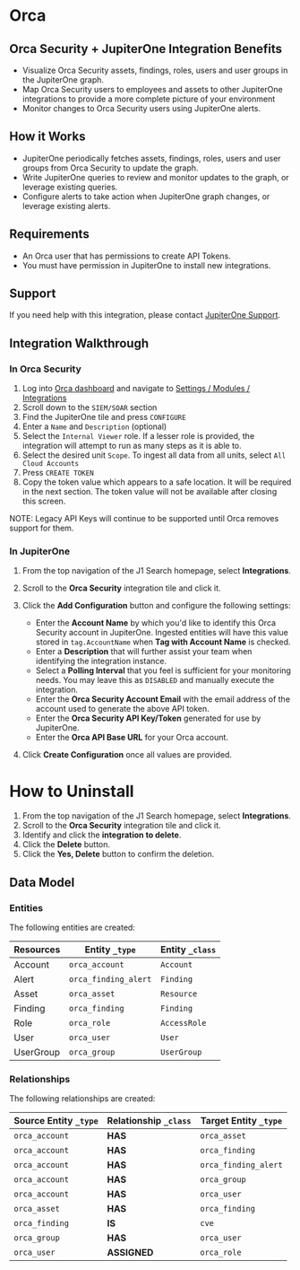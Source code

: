 # Orca

## Orca Security + JupiterOne Integration Benefits

- Visualize Orca Security assets, findings, roles, users and user groups in the JupiterOne graph.
- Map Orca Security users to employees and assets to other JupiterOne integrations to provide a more complete picture of your environment
- Monitor changes to Orca Security users using JupiterOne alerts.

## How it Works

- JupiterOne periodically fetches assets, findings, roles, users and user groups from Orca Security
  to update the graph.
- Write JupiterOne queries to review and monitor updates to the graph, or
  leverage existing queries.
- Configure alerts to take action when JupiterOne graph changes, or leverage
  existing alerts.

## Requirements

- An Orca user that has permissions to create API Tokens.
- You must have permission in JupiterOne to install new integrations.

## Support

If you need help with this integration, please contact
[JupiterOne Support](https://support.jupiterone.io).

## Integration Walkthrough

### In Orca Security

1. Log into [Orca dashboard](https://app.orcasecurity.io) and navigate to
   [Settings / Modules / Integrations](https://app.orcasecurity.io/integrations)
2. Scroll down to the `SIEM/SOAR` section
3. Find the JupiterOne tile and press `CONFIGURE`
4. Enter a `Name` and `Description` (optional)
5. Select the `Internal Viewer` role. If a lesser role is provided, the
   integration will attempt to run as many steps as it is able to.
6. Select the desired unit `Scope`. To ingest all data from all units, select
   `All Cloud Accounts`
7. Press `CREATE TOKEN`
8. Copy the token value which appears to a safe location. It will be required in
   the next section. The token value will not be available after closing this
   screen.

NOTE: Legacy API Keys will continue to be supported until Orca removes support
for them.

### In JupiterOne

1. From the top navigation of the J1 Search homepage, select **Integrations**.
2. Scroll to the **Orca Security** integration tile and click it.
3. Click the **Add Configuration** button and configure the following settings:

    - Enter the **Account Name** by which you'd like to identify this Orca
      Security account in JupiterOne. Ingested entities will have this value
      stored in `tag.AccountName` when **Tag with Account Name** is checked.
    - Enter a **Description** that will further assist your team when identifying
      the integration instance.
    - Select a **Polling Interval** that you feel is sufficient for your
      monitoring needs. You may leave this as `DISABLED` and manually execute the
      integration.
    - Enter the **Orca Security Account Email** with the email address of the
      account used to generate the above API token.
    - Enter the **Orca Security API Key/Token** generated for use by JupiterOne.
    - Enter the **Orca API Base URL** for your Orca account.

4. Click **Create Configuration** once all values are provided.

# How to Uninstall

1. From the top navigation of the J1 Search homepage, select **Integrations**.
2. Scroll to the **Orca Security** integration tile and click it.
3. Identify and click the **integration to delete**.
4. Click the **Delete** button.
5. Click the **Yes, Delete** button to confirm the deletion.

<!-- {J1_DOCUMENTATION_MARKER_START} -->
<!--
********************************************************************************
NOTE: ALL OF THE FOLLOWING DOCUMENTATION IS GENERATED USING THE
"j1-integration document" COMMAND. DO NOT EDIT BY HAND! PLEASE SEE THE DEVELOPER
DOCUMENTATION FOR USAGE INFORMATION:

https://github.com/JupiterOne/sdk/blob/main/docs/integrations/development.md
********************************************************************************
-->

## Data Model

### Entities

The following entities are created:

| Resources | Entity `_type`       | Entity `_class` |
| --------- | -------------------- | --------------- |
| Account   | `orca_account`       | `Account`       |
| Alert     | `orca_finding_alert` | `Finding`       |
| Asset     | `orca_asset`         | `Resource`      |
| Finding   | `orca_finding`       | `Finding`       |
| Role      | `orca_role`          | `AccessRole`    |
| User      | `orca_user`          | `User`          |
| UserGroup | `orca_group`         | `UserGroup`     |

### Relationships

The following relationships are created:

| Source Entity `_type` | Relationship `_class` | Target Entity `_type` |
| --------------------- | --------------------- | --------------------- |
| `orca_account`        | **HAS**               | `orca_asset`          |
| `orca_account`        | **HAS**               | `orca_finding`        |
| `orca_account`        | **HAS**               | `orca_finding_alert`  |
| `orca_account`        | **HAS**               | `orca_group`          |
| `orca_account`        | **HAS**               | `orca_user`           |
| `orca_asset`          | **HAS**               | `orca_finding`        |
| `orca_finding`        | **IS**                | `cve`                 |
| `orca_group`          | **HAS**               | `orca_user`           |
| `orca_user`           | **ASSIGNED**          | `orca_role`           |

<!--
********************************************************************************
END OF GENERATED DOCUMENTATION AFTER BELOW MARKER
********************************************************************************
-->
<!-- {J1_DOCUMENTATION_MARKER_END} -->
